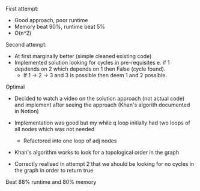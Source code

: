 First attempt:

- Good approach, poor runtime
- Memory beat 90%, runtime beat 5%
- O(n^2)

Second attempt:

- At first marginally better (simple cleaned existing code)
- Implemented solution looking for cycles in pre-requisites e. if 1 depdends on 2 which depends on 1 then False (cycle found).
  - If 1 -> 2 -> 3 and 3 is possible then deem 1 and 2 possible.


Optimal

- Decided to watch a video on the solution approach (not actual code) and implement after seeing the approach (Khan's algorith documented in Notion)
- Implementation was good but my while q loop initially had two loops of all nodes which was not needed
  - Refactored into one loop of adj nodes

- Khan's algorithm works to look for a topological order in the graph
- Correctly realised in attempt 2 that we should be looking for no cycles in the graph in order to return true


Beat 88% runtime and 80% memory